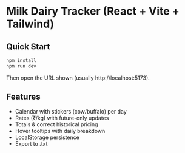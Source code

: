 # Milk Dairy Tracker (React + Vite + Tailwind)

## Quick Start
```bash
npm install
npm run dev
```

Then open the URL shown (usually http://localhost:5173).

## Features
- Calendar with stickers (cow/buffalo) per day
- Rates (₹/kg) with future-only updates
- Totals & correct historical pricing
- Hover tooltips with daily breakdown
- LocalStorage persistence
- Export to .txt
